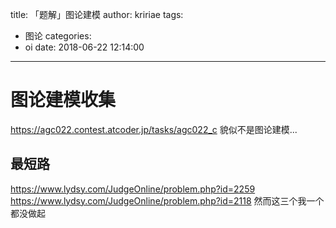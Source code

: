 title: 「题解」图论建模
author: kririae
tags:
  - 图论
categories:
  - oi
date: 2018-06-22 12:14:00
---
# 图论建模收集
https://agc022.contest.atcoder.jp/tasks/agc022_c
貌似不是图论建模...
## 最短路
https://www.lydsy.com/JudgeOnline/problem.php?id=2259
https://www.lydsy.com/JudgeOnline/problem.php?id=2118 
然而这三个我一个都没做起